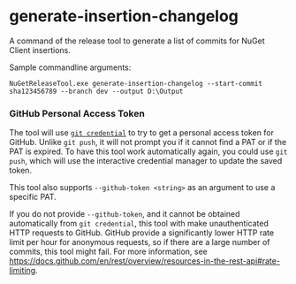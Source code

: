 # generate-insertion-changelog

A command of the release tool to generate a list of commits for NuGet Client insertions.

Sample commandline arguments:

```console
NuGetReleaseTool.exe generate-insertion-changelog --start-commit sha123456789 --branch dev --output D:\Output
```

### GitHub Personal Access Token

The tool will use [`git credential`](https://git-scm.com/docs/git-credential) to try to get a personal access token for GitHub. Unlike `git push`, it will not prompt you if it cannot find a PAT or if the PAT is expired. To have this tool work automatically again, you could use `git push`, which will use the interactive credential manager to update the saved token.

This tool also supports `--github-token <string>` as an argument to use a specific PAT.

If you do not provide `--github-token`, and it cannot be obtained automatically from `git credential`, this tool with make unauthenticated HTTP requests to GitHub. GitHub provide a significantly lower HTTP rate limit per hour for anonymous requests, so if there are a large number of commits, this tool might fail. For more information, see https://docs.github.com/en/rest/overview/resources-in-the-rest-api#rate-limiting.
